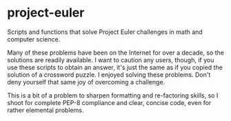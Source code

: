 # project-euler
Scripts and functions that solve Project Euler challenges in math and computer science.

Many of these problems have been on the Internet for over a decade, so the solutions are readily available. I want to caution any users, though, if you use these scripts to obtain an answer, it's just the same as if you copied the solution of a crossword puzzle. I enjoyed solving these problems. Don't deny yourself that same joy of overcoming a challenge.

This is a bit of a problem to sharpen formatting and re-factoring skills, so I shoot for complete PEP-8 compliance and clear, concise code, even for rather elemental problems.
